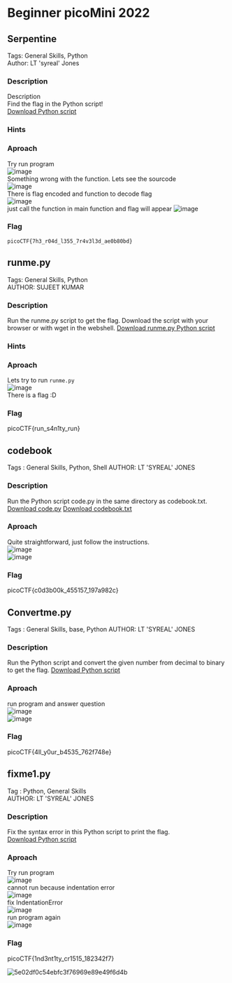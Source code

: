 # Beginner picoMini 2022
## Serpentine
Tags: General Skills, Python  
Author: LT 'syreal' Jones  
### Description
Description  
Find the flag in the Python script!  
[Download Python script](https://artifacts.picoctf.net/c/35/serpentine.py) 
### Hints
### Aproach
Try run program  
![image](https://github.com/user-attachments/assets/4516bb37-63ea-4a9a-825c-bf46fa22c977)  
Something wrong with the function. Lets see the sourcode  
![image](https://github.com/user-attachments/assets/8abe15b9-63f8-4f2d-a432-36b617589aa2)  
There is flag encoded and function to decode flag  
![image](https://github.com/user-attachments/assets/a953739f-2f30-4e88-acf0-437239453f38)  
just call the function in main function and flag will appear
![image](https://github.com/user-attachments/assets/c748ebb7-2590-4c7c-84b0-3b88881409c5)  

### Flag
`picoCTF{7h3_r04d_l355_7r4v3l3d_ae0b80bd}`

## runme.py
Tags: General Skills, Python  
AUTHOR: SUJEET KUMAR
### Description
Run the runme.py script to get the flag. Download the script with your browser or with wget in the webshell.
[Download runme.py Python script](https://artifacts.picoctf.net/c/34/runme.py)
### Hints
### Aproach
Lets try to run `runme.py`  
![image](https://github.com/user-attachments/assets/7e3efc9e-b37b-47a8-b387-dcbb6babc2ac)  
There is a flag :D  
### Flag
picoCTF{run_s4n1ty_run}

## codebook
Tags : General Skills, Python, Shell
AUTHOR: LT 'SYREAL' JONES
### Description
Run the Python script code.py in the same directory as codebook.txt.   
[Download code.py](https://artifacts.picoctf.net/c/3/code.py)
[Download codebook.txt](https://artifacts.picoctf.net/c/3/codebook.txt)

### Aproach   
Quite straightforward, just follow the instructions.   
![image](https://github.com/user-attachments/assets/d7fc2db4-9291-42bf-92e0-e0406873962c)   
![image](https://github.com/user-attachments/assets/e873c998-6edf-422c-8bfe-f84a3f14e7c6)

### Flag
picoCTF{c0d3b00k_455157_197a982c}

## Convertme.py
Tags : General Skills, base, Python
AUTHOR: LT 'SYREAL' JONES

### Description

Run the Python script and convert the given number from decimal to binary to get the flag.
[Download Python script](https://artifacts.picoctf.net/c/22/convertme.py)

### Aproach
run program and answer question   
![image](https://github.com/user-attachments/assets/109f46b5-0fd6-4483-a179-2624ba8f2c37)   
![image](https://github.com/user-attachments/assets/9e9fe1d1-0535-461b-9a38-dd237358b698)   

### Flag
picoCTF{4ll_y0ur_b4535_762f748e}

## fixme1.py
Tag : Python, General Skills   
AUTHOR: LT 'SYREAL' JONES   

### Description
Fix the syntax error in this Python script to print the flag.   
[Download Python script](https://artifacts.picoctf.net/c/27/fixme1.py)   

### Aproach
Try run program   
![image](https://github.com/user-attachments/assets/db0c59e5-d9bc-45bd-a96c-622dba6c6d59)   
cannot run because indentation error   
![image](https://github.com/user-attachments/assets/61e207fd-c2a2-4ea6-9c38-9fc7b85a43f7)   
fix IndentationError   
![image](https://github.com/user-attachments/assets/d338da36-99cb-4438-a4c9-05dd142cd238)   
run program again   
![image](https://github.com/user-attachments/assets/565c7a52-b32e-42ba-980a-ff6bd860534d)  

### Flag
picoCTF{1nd3nt1ty_cr1515_182342f7}












![5e02df0c54ebfc3f76969e89e49f6d4b](https://github.com/user-attachments/assets/1743755c-1d80-4268-8736-99ea63de193b)

